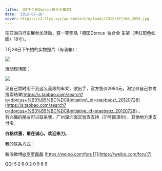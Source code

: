 ```yaml
---
title: 【转手全新Dorcus钪合金车架】
date: '2012-07-28'
cover: https://c2.llyz.xyz/wp-content/uploads/2012/07/100_2696.jpg
---
```


在亚洲自行车展参加活动，获一等奖品「德国Dorcus  钪合金 车架（黑红配色如图）18寸）。

7月28日下午拍的实物照片（有装箱）：

![](https://c2.llyz.xyz/wp-content/uploads/2012/07/100_2696.jpg)

活动现场图：

![](https://c2.llyz.xyz/wp-content/uploads/2012/07/100_2695.jpg)

现自己暂时用不到这么高级的车架，欲出手，官方售价2680元，淘宝价自己参考搜索结果[https://s.taobao.com/search?q=dorcus+%B3%B5%BC%DC&initiative\_id=staobaoz\_20120728](https://s.taobao.com/search?q=dorcus+%B3%B5%BC%DC&initiative_id=staobaoz_20120728) 。  
有兴趣的朋友可以联系我，广州深圳面交验货支持（31号回深圳），其他地方走支付宝。

**价格优惠，重在诚心，欢迎来刀。**

我的联系方式：

新浪微博[@罗罗磊磊](https://weibo.com/foru17) [https://weibo.com/foru17](https://weibo.com/foru17)

QQ: 5·2·6·0·2·0·9·8·6
